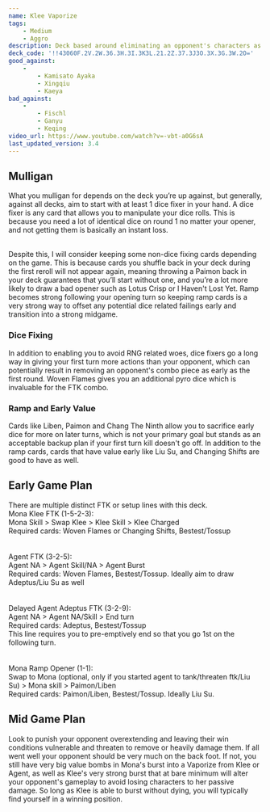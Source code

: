 ```yaml
---
name: Klee Vaporize
tags:
    - Medium
    - Aggro
description: Deck based around eliminating an opponent's characters as early as possible to establish tempo and disrupt potential combos and counterplay. Such eliminations are possible as early as round one, and the advantage of forcing an early 2v3 can be back breaking for opponents without significant defensive counterplay or early ramp to counteract the dice advantage. 
deck_code: '!!43060F.2V.2W.36.3H.3I.3K3L.21.2Z.37.3J3O.3X.3G.3W.2O='
good_against:
    - 
        - Kamisato Ayaka
        - Xingqiu
        - Kaeya
bad_against:
    - 
        - Fischl
        - Ganyu
        - Keqing
video_url: https://www.youtube.com/watch?v=-vbt-a0G6sA
last_updated_version: 3.4
---
```

 
## Mulligan
<CardRow :cards="['The Bestest Travel Companion', 'Toss-Up', 'Liu Su', 'Paimon', 'Elemental Resonance: Woven Flames']"></CardRow>

What you mulligan for depends on the deck you’re up against, but generally, against all decks, aim to start with at least 1 dice fixer in your hand. A dice fixer is any card that allows you to manipulate your dice rolls. This is because you need a lot of identical dice on round 1 no matter your opener, and not getting them is basically an instant loss.  <br></br>

Despite this, I will consider keeping some non-dice fixing cards depending on the game. This is because cards you shuffle back in your deck during the first reroll will not appear again, meaning throwing a Paimon back in your deck guarantees that you’ll start without one, and you’re a lot more likely to draw a bad opener such as Lotus Crisp or I Haven't Lost Yet. Ramp becomes strong following your opening turn so keeping ramp cards is a very strong way to offset any potential dice related failings early and transition into a strong midgame. 

 
### Dice Fixing
<CardFan :cards="['The Bestest Travel Companion', 'Toss-Up', 'Elemental Resonance: Woven Flames']"></CardFan>
In addition to enabling you to avoid RNG related woes, dice fixers go a long way in giving your first turn more actions than your opponent, which can potentially result in removing an opponent's combo piece as early as the first round. Woven Flames gives you an additional pyro dice which is invaluable for the FTK combo.
 
### Ramp and Early Value
Cards like Liben, Paimon and Chang The Ninth allow you to sacrifice early dice for more on later turns, which is not your primary goal but stands as an acceptable backup plan if your first turn kill doesn't go off. In addition to the ramp cards, cards that have value early like Liu Su, and Changing Shifts are good to have as well. 
 
## Early Game Plan
There are multiple distinct FTK or setup lines with this deck.  
Mona Klee FTK (1-5-2-3):  
Mona Skill > Swap Klee > Klee Skill > Klee Charged  
Required cards: Woven Flames or Changing Shifts, Bestest/Tossup  
<br></br>
Agent FTK (3-2-5):  
Agent NA > Agent Skill/NA > Agent Burst   
Required cards: Woven Flames, Bestest/Tossup. Ideally aim to draw Adeptus/Liu Su as well  
<br></br>
Delayed Agent Adeptus FTK (3-2-9):  
Agent NA > Agent NA/Skill > End turn  
Required cards: Adeptus, Bestest/Tossup  
This line requires you to pre-emptively end so that you go 1st on the following turn.  
<br></br>
Mona Ramp Opener (1-1):  
Swap to Mona (optional, only if you started agent to tank/threaten ftk/Liu  Su) > Mona skill > Paimon/Liben  
Required cards: Paimon/Liben, Bestest/Tossup. Ideally Liu Su.  

 
## Mid Game Plan
Look to punish your opponent overextending and leaving their win conditions vulnerable and threaten to remove or heavily damage them. If all went well your opponent should be very much on the back foot. If not, you still have very big value bombs in Mona's burst into a Vaporize from Klee or Agent, as well as Klee's very strong burst that at bare minimum will alter your opponent's gameplay to avoid losing characters to her passive damage. So long as Klee is able to burst without dying, you will typically find yourself in a winning position. 

